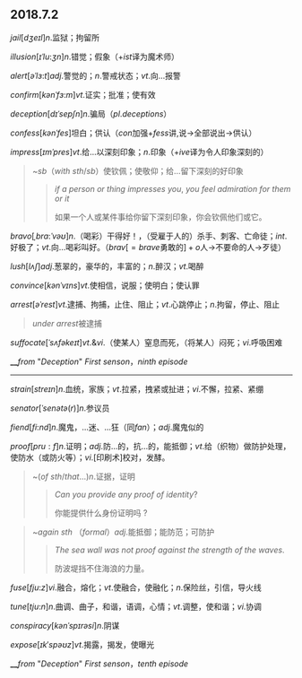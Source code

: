 ## 2018.7.2

$jail$$[dʒeɪl]$$n.$监狱；拘留所

$illusion$$[ɪˈlu$$:$$ʒn]$$n.$错觉；假象（$+ist$译为魔术师）

$alert$$[əˈlɜ$$:$$t]$$adj.$警觉的；$n.$警戒状态；$vt.$向...报警

$confirm$$[kənˈfɜ$$:$$m]$$vt.$证实；批准；使有效

$deception$$[dɪˈsepʃn]$$n.$骗局（$pl.deceptions$）

$confess$$[kənˈfes]$坦白；供认（$con$加强+$fess$讲,说$\rightarrow$全部说出$\rightarrow$供认）

$impress$$[ɪmˈpres]$$vt.$给...以深刻印象；$n.$印象（$+ive$译为令人印象深刻的）

> ~$sb（with$ $sth/sb）$使钦佩；使敬仰；给…留下深刻的好印象
> > $if$ $a$ $person$ $or$ $thing$ $impresses$ $you$, $you$ $feel$ $admiration$ $for$ $them$ $or$ $it$
> >
> > 如果一个人或某件事给你留下深刻印象，你会钦佩他们或它。

$bravo$$[ˌbrɑ$$:$$ˈvəʊ]$$n.$（喝彩）干得好！，（受雇于人的）杀手、刺客、亡命徒；$int.$好极了；$vt.$向...喝彩叫好。（$brav[=brave$勇敢的$]+o$人$\rightarrow$不要命的人$\rightarrow$歹徒）

$lush$$[lʌʃ]$$adj.$葱翠的，豪华的，丰富的；$n.$醉汉；$vt.$喝醉

$convince$$[kənˈvɪns]$$vt.$使相信，说服；使明白；使认罪

$arrest$$[əˈrest]$$vt.$逮捕、拘捕，止住、阻止；$vt.$心跳停止；$n.$拘留，停止、阻止

> $under$ $arrest$被逮捕

$suffocate$$[ˈsʌfəkeɪt]$$vt.$&$vi.$（使某人）窒息而死，（将某人）闷死；$vi.$呼吸困难

**__**$from$ "$Deception$" $First$ $senson$，$ninth$ $episode$

***

$strain$$[streɪn]$$n.$血统，家族；$vt.$拉紧，拽紧或扯进；$vi.$不懈，拉紧、紧绷

$senator$$[ˈsenətə(r)]$$n.$参议员

$fiend$$[fi$:$nd]$$n.$魔鬼，...迷、...狂（同$fan$）；$adj.$魔鬼似的

$proof$$[pru:f]$$n.$证明；$adj.$防...的，抗...的，能抵御；$vt.$给（织物）做防护处理，使防水（或防火等）；$vi.$[印刷术]校对，发酵。

> ~($of$ $sth/that...$)$n.$证据，证明
>
> > $Can$ $you$ $provide$ $any$ $proof$ $of$ $identity?$
> >
> > 你能提供什么身份证明吗 ?

> ~$again$ $sth$ （$formal$）$adj.$能抵御；能防范；可防护
>
> > $The$ $sea$ $wall$ $was$ $not$ $proof$ $against$ $the$ $strength$ $of$ $the$ $waves.$
> >
> > 防波堤挡不住海浪的力量。

$fuse$$[fju$:$z]$$vi.$融合，熔化；$vt.$使融合，使融化；$n.$保险丝，引信，导火线

$tune$$[tju$:$n]$$n.$曲调、曲子，和谐，语调，心情；$vt.$调整，使和谐；$vi.$协调

$conspiracy$$[kənˈspɪrəsi]$$n.$阴谋

$expose$$[ɪk'spəʊz]$$vt.$揭露，揭发，使曝光

**__**$from$ "$Deception$" $First$ $senson$，$tenth$ $episode$

